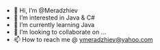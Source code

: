 - 👋 Hi, I’m @Meradzhiev
- 👀 I’m interested in Java & C#
- 🌱 I’m currently learning Java
- 💞️ I’m looking to collaborate on ...
- 📫 How to reach me @ ymeradzhiev@yahoo.com

<!---
Meradzhiev/Meradzhiev is a ✨ special ✨ repository because its `README.md` (this file) appears on your GitHub profile.
You can click the Preview link to take a look at your changes.
--->
